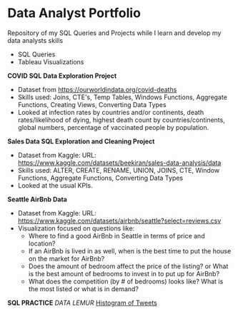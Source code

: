 # Data Analyst Portfolio
Repository of my SQL Queries and Projects while I learn and develop my data analysts skills
- SQL Queries
- Tableau Visualizations



**COVID SQL Data Exploration Project**
- Dataset from https://ourworldindata.org/covid-deaths
- Skills used: Joins, CTE's, Temp Tables, Windows Functions, Aggregate Functions, Creating Views, Converting Data Types
- Looked at infection rates by countries and/or continents, death rates/likelihood of dying, highest death count by countries/continents, global numbers, percentage of vaccinated people by population.

**Sales Data SQL Exploration and Cleaning Project**
- Dataset from Kaggle: URL: https://www.kaggle.com/datasets/beekiran/sales-data-analysis/data
- Skills used: ALTER, CREATE, RENAME, UNION, JOINS, CTE, Window Functions, Aggregate Functions, Converting Data Types
- Looked at the usual KPIs. 

**Seattle AirBnb Data**

- Dataset from Kaggle: URL: https://www.kaggle.com/datasets/airbnb/seattle?select=reviews.csv
- Visualization focused on questions like:
  - Where to find a good AirBnb in Seattle in terms of price and location? 
  - If an AirBnb is lived in as well, when is the best time to put the house on the market for AirBnb?
  -  Does the amount of bedroom affect the price of the listing? or What is the best amount of bedrooms to invest in to put up for AirBnb?
  -  What does the competition (by # of bedrooms) looks like? What is the most listed or what is in demand? 


**SQL PRACTICE**
*DATA LEMUR* 
[Histogram of Tweets](https://datalemur.com/questions/sql-histogram-tweets)



